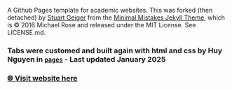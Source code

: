 A Github Pages template for academic websites. This was forked (then detached) by [Stuart Geiger](https://github.com/staeiou) from the [Minimal Mistakes Jekyll Theme](https://mmistakes.github.io/minimal-mistakes/), which is © 2016 Michael Rose and released under the MIT License. See LICENSE.md.

### Tabs were customed and built again with html and css by Huy Nguyen in [`pages`](./_pages) - Last updated January 2025

### [🌐 Visit website here](https://huynguyen04.github.io)

